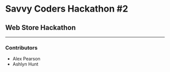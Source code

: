 # Savvy Coders Hackathon \#2
## Web Store Hackathon

---

### Contributors
+ Alex Pearson
+ Ashlyn Hunt